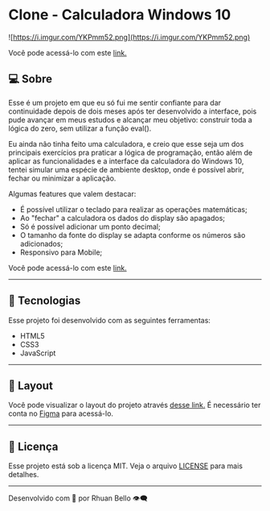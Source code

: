 # Clone - Calculadora Windows 10

![https://i.imgur.com/YKPmm52.png](https://i.imgur.com/YKPmm52.png)

Você pode acessá-lo com este [link.](https://calculator-rhuanbello.vercel.app/)

## **💻 Sobre**

Esse é um projeto em que eu só fui me sentir confiante para dar continuidade depois de dois meses após ter desenvolvido a interface, pois pude avançar em meus estudos e alcançar meu objetivo: construir toda a lógica do zero, sem utilizar a função eval().

Eu ainda não tinha feito uma calculadora, e creio que esse seja um dos principais exercícios pra praticar a lógica de programação, então além de aplicar as funcionalidades e a interface da calculadora do Windows 10, tentei simular uma espécie de ambiente desktop, onde é possível abrir, fechar ou minimizar a aplicação.

Algumas features que valem destacar:

- É possível utilizar o teclado para realizar as operações matemáticas;
- Ao "fechar" a calculadora os dados do display são apagados;
- Só é possível adicionar um ponto decimal;
- O tamanho da fonte do display se adapta conforme os números são adicionados;
- Responsivo para Mobile;

Você pode acessá-lo com este [link.](https://calculator-rhuanbello.vercel.app/)

---

## **🚀 Tecnologias**

Esse projeto foi desenvolvido com as seguintes ferramentas:

- HTML5
- CSS3
- JavaScript

---

## **🔖 Layout**

Você pode visualizar o layout do projeto através [desse link.](https://www.figma.com/file/cDwn2Eo4P3HkddQ3R3su2r/Clone---WIndows-10-Calculator?node-id=0%3A1) É necessário ter conta no [Figma](https://figma.com/) para acessá-lo.

---

## **📝 Licença**

Esse projeto está sob a licença MIT. Veja o arquivo [LICENSE](https://github.com/birobirobiro/nlw-heat-origin-v2/blob/main/.github/LICENSE.md) para mais detalhes.

---

Desenvolvido com 💛 por Rhuan Bello 👁️‍🗨️